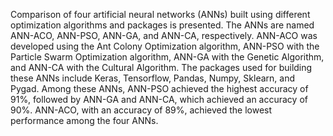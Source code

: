 Comparison of four artificial neural networks (ANNs) built using different optimization algorithms and packages is presented. The ANNs are named ANN-ACO, ANN-PSO, ANN-GA, and ANN-CA, respectively. ANN-ACO was developed using the Ant Colony Optimization algorithm, ANN-PSO with the Particle Swarm Optimization algorithm, ANN-GA with the Genetic Algorithm, and ANN-CA with the Cultural Algorithm. The packages used for building these ANNs include Keras, Tensorflow, Pandas, Numpy, Sklearn, and Pygad. Among these ANNs, ANN-PSO achieved the highest accuracy of 91%, followed by ANN-GA and ANN-CA, which achieved an accuracy of 90%. ANN-ACO, with an accuracy of 89%, achieved the lowest performance among the four ANNs.
